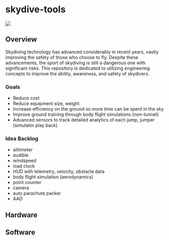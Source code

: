 # skydive-tools

<img src="http://niftyhedgehog.com/skydive-tools/images/cypres_unbox.jpg">

## Overview
Skydiving technology has advanced considerably in recent years, vastly improving the safety of those who choose to fly. Despite these advancements, the sport of skydiving is still a dangerous one with significant risks. This repository is dedicated to utilizing engineering concepts to improve the ability, awareness, and safety of skydivers.

### Goals
* Reduce cost
* Reduce equipment size, weight
* Increase efficiency on the ground so more time can be spent in the sky
* Improve ground training through body flight simulations (non-tunnel)
* Advanced sensors to track detailed analytics of each jump, jumper (simulator play back)

### Idea Backlog
* alitimeter
* audible
* windspeed
* load clock
* HUD with telemetry, velocity, obstacle data
* body flight simulation (aerodynamics)
* point counter
* camera
* auto parachute packer
* AAD

## Hardware

## Software
